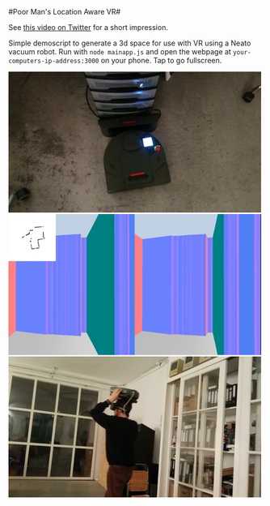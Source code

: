 #Poor Man's Location Aware VR#

See [this video on Twitter](https://twitter.com/JaspervanLoenen/status/792113321000435713) for a short impression.


Simple demoscript to generate a 3d space for use with VR using a Neato vacuum robot. Run with `node mainapp.js` and open the webpage at `your-computers-ip-address:3000` on your phone. Tap to go fullscreen.


![robot](media/img1.png)
![space](media/img2.png)
![walking-with-a-robot-on-your-head](media/img3.png)
